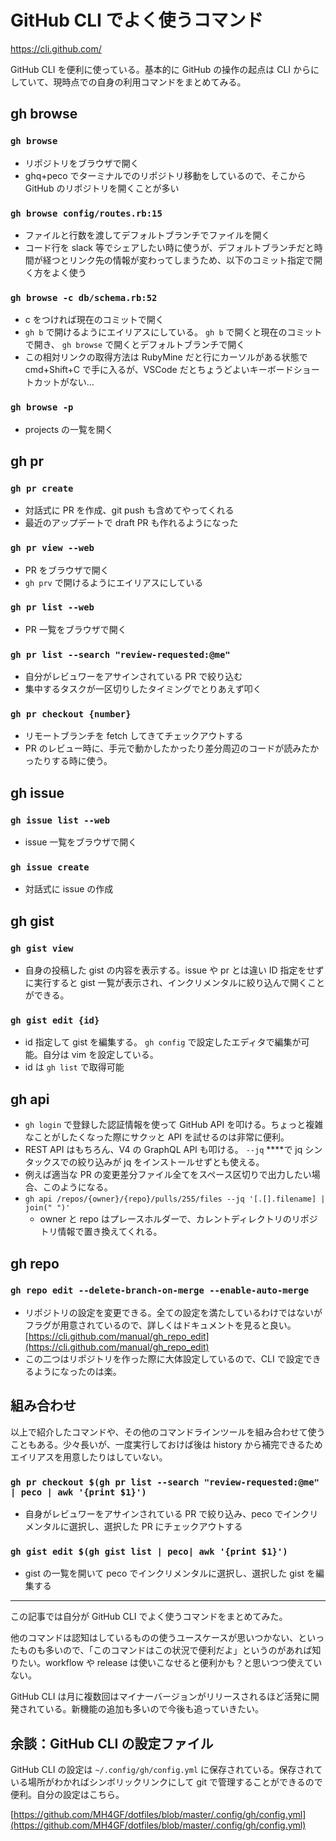 # GitHub CLI でよく使うコマンド

https://cli.github.com/

GitHub CLI を便利に使っている。基本的に GitHub の操作の起点は CLI からにしていて、現時点での自身の利用コマンドをまとめてみる。

## gh browse

### `gh browse`

- リポジトリをブラウザで開く
- ghq+peco でターミナルでのリポジトリ移動をしているので、そこから GitHub のリポジトリを開くことが多い

### `gh browse config/routes.rb:15`

- ファイルと行数を渡してデフォルトブランチでファイルを開く
- コード行を slack 等でシェアしたい時に使うが、デフォルトブランチだと時間が経つとリンク先の情報が変わってしまうため、以下のコミット指定で開く方をよく使う

### `gh browse -c db/schema.rb:52`

- c をつければ現在のコミットで開く
- `gh b` で開けるようにエイリアスにしている。 `gh b` で開くと現在のコミットで開き、 `gh browse` で開くとデフォルトブランチで開く
- この相対リンクの取得方法は RubyMine だと行にカーソルがある状態で cmd+Shift+C で手に入るが、VSCode だとちょうどよいキーボードショートカットがない…

### `gh browse -p`

- projects の一覧を開く

## gh pr

### `gh pr create`

- 対話式に PR を作成、git push も含めてやってくれる
- 最近のアップデートで draft PR も作れるようになった

### `gh pr view --web`

- PR をブラウザで開く
- `gh prv` で開けるようにエイリアスにしている

### `gh pr list --web`

- PR 一覧をブラウザで開く

### `gh pr list --search "review-requested:@me"`

- 自分がレビュワーをアサインされている PR で絞り込む
- 集中するタスクが一区切りしたタイミングでとりあえず叩く

### `gh pr checkout {number}`

- リモートブランチを fetch してきてチェックアウトする
- PR のレビュー時に、手元で動かしたかったり差分周辺のコードが読みたかったりする時に使う。

## gh issue

### `gh issue list --web`

- issue 一覧をブラウザで開く

### `gh issue create`

- 対話式に issue の作成

## gh gist

### `gh gist view`

- 自身の投稿した gist の内容を表示する。issue や pr とは違い ID 指定をせずに実行すると gist 一覧が表示され、インクリメンタルに絞り込んで開くことができる。

### `gh gist edit {id}`

- id 指定して gist を編集する。 `gh config` で設定したエディタで編集が可能。自分は vim を設定している。
- id は `gh list` で取得可能

## gh api

- `gh login` で登録した認証情報を使って GitHub API を叩ける。ちょっと複雑なことがしたくなった際にサクッと API を試せるのは非常に便利。
- REST API はもちろん、V4 の GraphQL API も叩ける。 `--jq` \*\*\*\*で jq シンタックスでの絞り込みが jq をインストールせずとも使える。
- 例えば適当な PR の変更差分ファイル全てをスペース区切りで出力したい場合、このようになる。
- `gh api /repos/{owner}/{repo}/pulls/255/files --jq '[.[].filename] | join(" ")'`
  - owner と repo はプレースホルダーで、カレントディレクトリのリポジトリ情報で置き換えてくれる。

## gh repo

### `gh repo edit --delete-branch-on-merge --enable-auto-merge`

- リポジトリの設定を変更できる。全ての設定を満たしているわけではないがフラグが用意されているので、詳しくはドキュメントを見ると良い。 [https://cli.github.com/manual/gh_repo_edit](https://cli.github.com/manual/gh_repo_edit)
- この二つはリポジトリを作った際に大体設定しているので、CLI で設定できるようになったのは楽。

## 組み合わせ

以上で紹介したコマンドや、その他のコマンドラインツールを組み合わせて使うこともある。少々長いが、一度実行しておけば後は history から補完できるためエイリアスを用意したりはしていない。

### `gh pr checkout $(gh pr list --search "review-requested:@me" | peco | awk '{print $1}')`

- 自身がレビュワーをアサインされている PR で絞り込み、peco でインクリメンタルに選択し、選択した PR にチェックアウトする

### `gh gist edit $(gh gist list | peco| awk '{print $1}')`

- gist の一覧を開いて peco でインクリメンタルに選択し、選択した gist を編集する

---

この記事では自分が GitHub CLI でよく使うコマンドをまとめてみた。

他のコマンドは認知はしているものの使うユースケースが思いつかない、といったものも多いので、「このコマンドはこの状況で便利だよ」というのがあれば知りたい。workflow や release は使いこなせると便利かも？と思いつつ使えていない。

GitHub CLI は月に複数回はマイナーバージョンがリリースされるほど活発に開発されている。新機能の追加も多いので今後も追っていきたい。

## 余談：GitHub CLI の設定ファイル

GitHub CLI の設定は `~/.config/gh/config.yml` に保存されている。保存されている場所がわかればシンボリックリンクにして git で管理することができるので便利。自分の設定はこちら。

[https://github.com/MH4GF/dotfiles/blob/master/.config/gh/config.yml](https://github.com/MH4GF/dotfiles/blob/master/.config/gh/config.yml)
